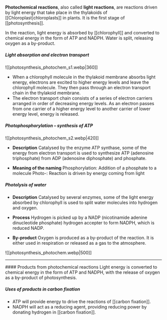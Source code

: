 **Photochemical reactions**, also called **light reactions**, are reactions driven by light energy that take place in the thylakoids of [[Chloroplast|chloroplasts]] in plants. It is the first stage of [[photosynthesis]].

In the reaction, light energy is absorbed by [[chlorophyll]] and converted to chemical energy in the form of ATP and NADPH. Water is split, releasing oxygen as a by-product.

##### Light absorption and electron transport
![[photosynthesis_photochem_s1.webp|360]]

- When a chlorophyll molecule in the thylakoid membrane absorbs light energy, electrons are excited to higher energy levels and leave the chlorophyll molecule. They then pass through an electron transport chain in the thylakoid membrane.
- The electron transport chain consists of a series of electron carriers arranged in order of decreasing energy levels. As an electron passes from one carrier of a higher energy level to another carrier of lower energy level, energy is released.

##### Photophosphorylation – synthesis of ATP
![[photosynthesis_photochem_s2.webp|420]]

- **Description**
  Catalysed by the enzyme ATP synthase, some of the energy from electron transport is used to synthesize ATP (adenosine triphosphate) from ADP (adenosine diphosphate) and phosphate.

- **Meaning of the naming**
  Phosphorylation: Addition of a phosphate to a molecule
  Photo-: Reaction is driven by energy coming from light

##### Photolysis of water
- **Description**
  Catalysed by several enzymes, some of the light energy absorbed by chlorophyll is used to split water molecules into hydrogen and oxygen.

- **Process**
  Hydrogen is picked up by a NADP (nicotinamide adenine dinucleotide phosphate) hydrogen accepter to form NADPH, which is reduced NADP.

- **By-product**
  Oxygen is produced as a by-product of the reaction. It is either used in respiration or released as a gas to the atmosphere.


![[photosynthesis_photochem.webp|500]]

<hr>
#### Products from photochemical reactions
Light energy is converted to chemical energy in the form of ATP and NADPH, with the release of oxygen as a by-product of photosynthesis.

##### Uses of products in carbon fixation
- ATP will provide energy to drive the reactions of [[carbon fixation]].
- NADPH will act as a reducing agent, providing reducing power by donating hydrogen in [[carbon fixation]].

